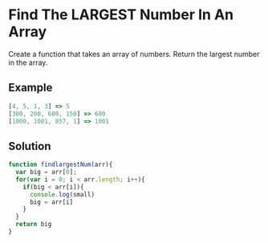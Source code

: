 # Find The LARGEST Number In An Array

Create a function that takes an array of numbers. Return the largest number in the array.

## Example

```javaScript
[4, 5, 1, 3] => 5
[300, 200, 600, 150] => 600
[1000, 1001, 857, 1] => 1001
```

## Solution

```javaScript
function findlargestNum(arr){
  var big = arr[0];
  for(var i = 0; i < arr.length; i++){
    if(big < arr[i]){
      console.log(small)
      big = arr[i]
    }
  }
  return big
}
```
